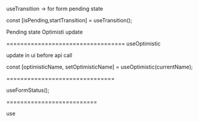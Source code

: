 
useTransition -> for form pending state 

const [isPending,startTransition] = useTransition();



Pending state 
Optimisti update


==================================
useOptimistic 

update in ui before api call

const [optimisticName, setOptimisticName] = useOptimistic(currentName);

===============================

useFormStatus();


==========================

use

